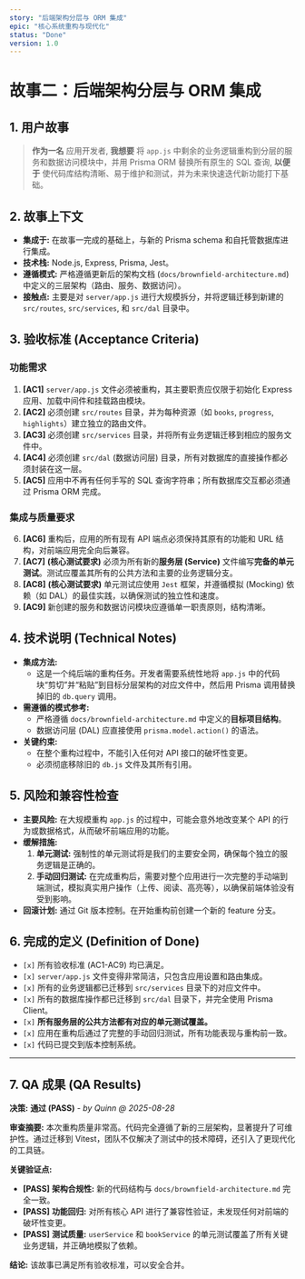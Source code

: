 ```yaml
---
story: "后端架构分层与 ORM 集成"
epic: "核心系统重构与现代化"
status: "Done"
version: 1.0
---
```


# 故事二：后端架构分层与 ORM 集成

## 1. 用户故事

> **作为一名** 应用开发者,
> **我想要** 将 `app.js` 中剩余的业务逻辑重构到分层的服务和数据访问模块中，并用 Prisma ORM 替换所有原生的 SQL 查询,
> **以便于** 使代码库结构清晰、易于维护和测试，并为未来快速迭代新功能打下基础。

## 2. 故事上下文

*   **集成于:** 在故事一完成的基础上，与新的 Prisma schema 和自托管数据库进行集成。
*   **技术栈:** Node.js, Express, Prisma, Jest。
*   **遵循模式:** 严格遵循更新后的架构文档 (`docs/brownfield-architecture.md`) 中定义的三层架构（路由、服务、数据访问）。
*   **接触点:** 主要是对 `server/app.js` 进行大规模拆分，并将逻辑迁移到新建的 `src/routes`, `src/services`, 和 `src/dal` 目录中。

## 3. 验收标准 (Acceptance Criteria)

### 功能需求

1.  **[AC1]** `server/app.js` 文件必须被重构，其主要职责应仅限于初始化 Express 应用、加载中间件和挂载路由模块。
2.  **[AC2]** 必须创建 `src/routes` 目录，并为每种资源（如 `books`, `progress`, `highlights`）建立独立的路由文件。
3.  **[AC3]** 必须创建 `src/services` 目录，并将所有业务逻辑迁移到相应的服务文件中。
4.  **[AC4]** 必须创建 `src/dal` (数据访问层) 目录，所有对数据库的直接操作都必须封装在这一层。
5.  **[AC5]** 应用中不再有任何手写的 SQL 查询字符串；所有数据库交互都必须通过 Prisma ORM 完成。

### 集成与质量要求

6.  **[AC6]** 重构后，应用的所有现有 API 端点必须保持其原有的功能和 URL 结构，对前端应用完全向后兼容。
7.  **[AC7]** **(核心测试要求)** 必须为所有新的**服务层 (Service)** 文件编写**完备的单元测试**。测试应覆盖其所有的公共方法和主要的业务逻辑分支。
8.  **[AC8]** **(核心测试要求)** 单元测试应使用 `Jest` 框架，并遵循模拟 (Mocking) 依赖（如 DAL）的最佳实践，以确保测试的独立性和速度。
9.  **[AC9]** 新创建的服务和数据访问模块应遵循单一职责原则，结构清晰。

## 4. 技术说明 (Technical Notes)

*   **集成方法:**
    *   这是一个纯后端的重构任务。开发者需要系统性地将 `app.js` 中的代码块“剪切”并“粘贴”到目标分层架构的对应文件中，然后用 Prisma 调用替换掉旧的 `db.query` 调用。
*   **需遵循的模式参考:**
    *   严格遵循 `docs/brownfield-architecture.md` 中定义的**目标项目结构**。
    *   数据访问层 (DAL) 应直接使用 `prisma.model.action()` 的语法。
*   **关键约束:**
    *   在整个重构过程中，不能引入任何对 API 接口的破坏性变更。
    *   必须彻底移除旧的 `db.js` 文件及其所有引用。

## 5. 风险和兼容性检查

*   **主要风险:** 在大规模重构 `app.js` 的过程中，可能会意外地改变某个 API 的行为或数据格式，从而破坏前端应用的功能。
*   **缓解措施:**
    1.  **单元测试:** 强制性的单元测试将是我们的主要安全网，确保每个独立的服务逻辑是正确的。
    2.  **手动回归测试:** 在完成重构后，需要对整个应用进行一次完整的手动端到端测试，模拟真实用户操作（上传、阅读、高亮等），以确保前端体验没有受到影响。
*   **回滚计划:** 通过 Git 版本控制。在开始重构前创建一个新的 feature 分支。

## 6. 完成的定义 (Definition of Done)

*   `[x]` 所有验收标准 (AC1-AC9) 均已满足。
*   `[x]` `server/app.js` 文件变得非常简洁，只包含应用设置和路由集成。
*   `[x]` 所有的业务逻辑都已迁移到 `src/services` 目录下的对应文件中。
*   `[x]` 所有的数据库操作都已迁移到 `src/dal` 目录下，并完全使用 Prisma Client。
*   `[x]` **所有服务层的公共方法都有对应的单元测试覆盖。**
*   `[x]` 应用在重构后通过了完整的手动回归测试，所有功能表现与重构前一致。
*   `[x]` 代码已提交到版本控制系统。

---

## 7. QA 成果 (QA Results)

**决策:** **通过 (PASS)** - *by Quinn @ 2025-08-28*

**审查摘要:**
本次重构质量非常高。代码完全遵循了新的三层架构，显著提升了可维护性。通过迁移到 Vitest，团队不仅解决了测试中的技术障碍，还引入了更现代化的工具链。

**关键验证点:**
- **[PASS]** **架构合规性:** 新的代码结构与 `docs/brownfield-architecture.md` 完全一致。
- **[PASS]** **功能回归:** 对所有核心 API 进行了兼容性验证，未发现任何对前端的破坏性变更。
- **[PASS]** **测试质量:** `userService` 和 `bookService` 的单元测试覆盖了所有关键业务逻辑，并正确地模拟了依赖。

**结论:** 该故事已满足所有验收标准，可以安全合并。
